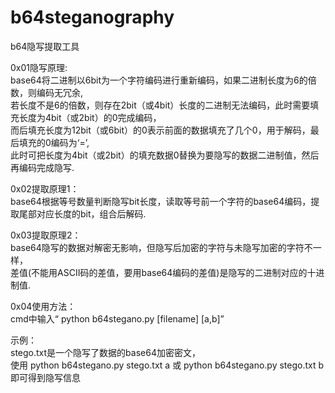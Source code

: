 # b64steganography
b64隐写提取工具  
   
0x01隐写原理:  
base64将二进制以6bit为一个字符编码进行重新编码，如果二进制长度为6的倍数，则编码无冗余,  
若长度不是6的倍数，则存在2bit（或4bit）长度的二进制无法编码，此时需要填充长度为4bit（或2bit）的0完成编码，  
而后填充长度为12bit（或6bit）的0表示前面的数据填充了几个0，用于解码，最后填充的0编码为‘=’,  
此时可把长度为4bit（或2bit）的填充数据0替换为要隐写的数据二进制值，然后再编码完成隐写.  
 
0x02提取原理1：  
base64根据等号数量判断隐写bit长度，读取等号前一个字符的base64编码，提取尾部对应长度的bit，组合后解码.  
  
0x03提取原理2：  
base64隐写的数据对解密无影响，但隐写后加密的字符与未隐写加密的字符不一样，  
差值(不能用ASCII码的差值，要用base64编码的差值)是隐写的二进制对应的十进制值.  
  
0x04使用方法：  
cmd中输入“ python b64stegano.py [filename] [a,b]”  
  
示例：  
stego.txt是一个隐写了数据的base64加密密文，  
使用 python b64stegano.py stego.txt a 或 python b64stegano.py stego.txt b  
即可得到隐写信息
